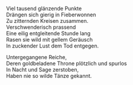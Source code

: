 Viel tausend glänzende Punkte  
Drängen sich gierig in Fieberwonnen  
Zu zitternden Kreisen zusammen.  
Verschwenderisch prassend  
Eine eilig entgleitende Stunde lang  
Rasen sie wild mit gellem Geräusch  
In zuckender Lust dem Tod entgegen.  

Untergegangene Reiche,  
Deren goldbeladene Throne plötzlich und spurlos  
In Nacht und Sage zerstoben,  
Haben nie so wilde Tänze gekannt.
